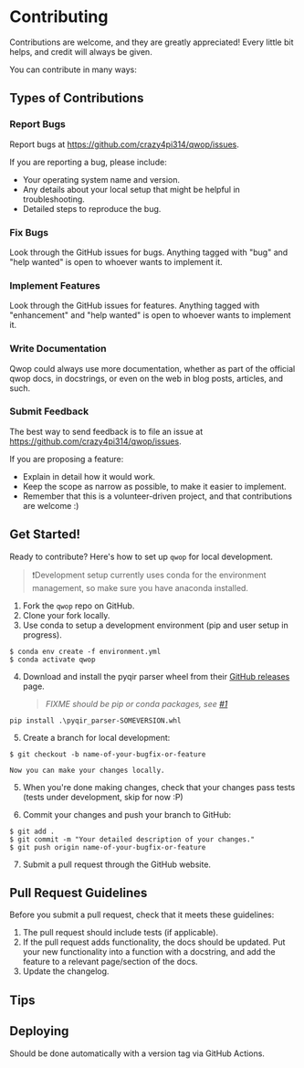 # Contributing

Contributions are welcome, and they are greatly appreciated! Every little bit
helps, and credit will always be given.

You can contribute in many ways:

## Types of Contributions

### Report Bugs

Report bugs at https://github.com/crazy4pi314/qwop/issues.

If you are reporting a bug, please include:

- Your operating system name and version.
- Any details about your local setup that might be helpful in troubleshooting.
- Detailed steps to reproduce the bug.

### Fix Bugs

Look through the GitHub issues for bugs. Anything tagged with "bug" and "help
wanted" is open to whoever wants to implement it.

### Implement Features

Look through the GitHub issues for features. Anything tagged with "enhancement"
and "help wanted" is open to whoever wants to implement it.

### Write Documentation

Qwop could always use more documentation, whether as part of the
official qwop docs, in docstrings, or even on the web in blog posts,
articles, and such.

### Submit Feedback

The best way to send feedback is to file an issue at https://github.com/crazy4pi314/qwop/issues.

If you are proposing a feature:

- Explain in detail how it would work.
- Keep the scope as narrow as possible, to make it easier to implement.
- Remember that this is a volunteer-driven project, and that contributions
  are welcome :)

## Get Started!

Ready to contribute? Here's how to set up `qwop` for local development.

> ❗Development setup currently uses conda for the environment management, so make
> sure you have anaconda installed.

1. Fork the `qwop` repo on GitHub.
2. Clone your fork locally.
3. Use conda to setup a development environment (pip and user setup in progress).

```shell
$ conda env create -f environment.yml
$ conda activate qwop
```

4. Download and install the pyqir parser wheel from their [GitHub releases](https://github.com/qir-alliance/pyqir/releases) page.
   >_FIXME should be pip or conda packages, see [#1](https://github.com/crazy4pi314/qwop/issues/1)_

```shell
pip install .\pyqir_parser-SOMEVERSION.whl
```

5. Create a branch for local development:
```shell
$ git checkout -b name-of-your-bugfix-or-feature
```
    Now you can make your changes locally.

5. When you're done making changes, check that your changes pass tests (tests under development, skip for now :P)

6. Commit your changes and push your branch to GitHub:

```shell
$ git add .
$ git commit -m "Your detailed description of your changes."
$ git push origin name-of-your-bugfix-or-feature
```

7. Submit a pull request through the GitHub website.

## Pull Request Guidelines

Before you submit a pull request, check that it meets these guidelines:

1. The pull request should include tests (if applicable).
2. If the pull request adds functionality, the docs should be updated. Put
   your new functionality into a function with a docstring, and add the
   feature to a relevant page/section of the docs.
3. Update the changelog.

## Tips


## Deploying

Should be done automatically with a version tag via GitHub Actions.